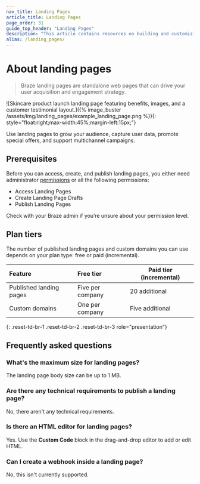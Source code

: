 ```yaml
---
nav_title: Landing Pages
article_title: Landing Pages
page_order: 31
guide_top_header: "Landing Pages"
description: "This article contains resources on building and customizing Braze landing pages."
alias: /landing_pages/
---
```


# About landing pages

> Braze landing pages are standalone web pages that can drive your user acquisition and engagement strategy.

![Skincare product launch landing page featuring benefits, images, and a customer testimonial layout.]({% image_buster /assets/img/landing_pages/example_landing_page.png %}){: style="float:right;max-width:45%;margin-left:15px;"}

Use landing pages to grow your audience, capture user data, promote special offers, and support multichannel campaigns.

## Prerequisites

Before you can access, create, and publish landing pages, you either need administrator [permissions]({{site.baseurl}}/user_guide/administrative/app_settings/manage_your_braze_users/user_permissions/#list-of-permissions) or all the following permissions:

- Access Landing Pages
- Create Landing Page Drafts
- Publish Landing Pages

Check with your Braze admin if you’re unsure about your permission level.

## Plan tiers

The number of published landing pages and custom domains you can use depends on your plan type: free or paid (incremental).

| Feature                                                                                                   | Free tier     | Paid tier (incremental)     |
| :---------------------------------------------------------------------------------------------------------------- | :--------------- | ----------------- |
| Published landing pages                                                                 | Five per company | 20 additional |
| Custom domains          | One per company | Five additional |
{: .reset-td-br-1 .reset-td-br-2 .reset-td-br-3 role="presentation"}

## Frequently asked questions

### What's the maximum size for landing pages?

The landing page body size can be up to 1 MB.

### Are there any technical requirements to publish a landing page?

No, there aren't any technical requirements.

### Is there an HTML editor for landing pages?

Yes. Use the **Custom Code** block in the drag-and-drop editor to add or edit HTML.

### Can I create a webhook inside a landing page?

No, this isn't currently supported.

